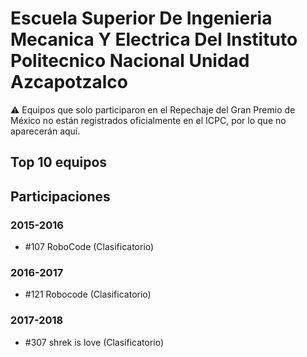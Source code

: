 # Escuela Superior De Ingenieria Mecanica Y Electrica Del Instituto Politecnico Nacional Unidad Azcapotzalco

:warning: Equipos que solo participaron en el Repechaje del Gran Premio de México no están registrados oficialmente en el ICPC, por lo que no aparecerán aquí.

## Top 10 equipos


## Participaciones

### 2015-2016

- #107 RoboCode (Clasificatorio)

### 2016-2017

- #121 Robocode (Clasificatorio)

### 2017-2018

- #307 shrek is love (Clasificatorio)



